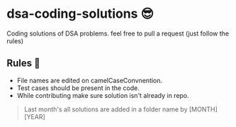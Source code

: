 # dsa-coding-solutions 😎
Coding solutions of DSA problems. feel free to pull a request (just follow the rules)

## Rules 📏
* File names are edited on camelCaseConvnention.
* Test cases should be present in the code.
* While contributing make sure solution isn't already in repo.

> Last month's all solutions are added in a folder name by [MONTH] [YEAR]
